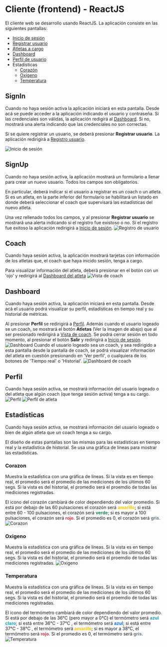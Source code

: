 # Cliente (frontend) - ReactJS
El cliente web se desarrollo usando ReactJS. La aplicación consiste en las siguientes pantallas:

- [Inicio de sesión](#SignIn)
- [Registrar usuario](#SignUp)
- [Atletas a cargo](#Coach)
- [Dashboard](#Dashboard)
- [Perfil de usuario](#Perfil)
- Estadísticas
    - [Corazón](#Corazon)
    - [Oxígeno](#Oxigeno)
    - [Temperatura](#Temperatura)
## SignIn
Cuando no haya sesión activa la aplicación iniciará en esta pantalla. Desde acá se puede acceder a la aplicación indicando el usuario y contraseña. Si las credenciales son válidas, la aplicación redigirá al [Dashboard](#Dashboard). Si no, mostrará una alerta indicando que las credenciales no son correctas.

Si se quiere registrar un usuario, se deberá presionar <b>Registrar usuario</b>. La aplicación redirigirá a [Registro usuario](#SignUp).

![Inicio de sesión](img/signin.png?raw=true "")
## SignUp
Cuando no haya sesión activa, la aplicación mostrará un formulario a llenar para crear un nuevo usuario. Todos los campos son obligatorios.

En particular, deberá indicar si el usuario a registrar es un coach o un atleta. Si es un atleta, en la parte inferior del formulario se habilitará un listado en donde deberá seleccionar el coach que supervisará las estadísticas del nuevo atleta.

Una vez rellenado todos los campos, y al presionar <b>Registrar usuario</b> se mostrará una alerta indicando si el registro fue existoso o no. Si el registro fue exitoso la aplicación redirigirá a [Inicio de sesión](#SignIn).
![Registro de usuario](img/signup.png?raw=true "")
## Coach
Cuando haya sesión activa, la aplicación mostrará tarjetas con información de los atletas que, el coach que haya inicido sesión, tenga a cargo. 

Para visualizar información del atleta, deberá presionar en el botón con un 'ojo' y redirigirá al [Dashboard del atleta](##Dashboard)
![Vista de coach](img/coach.png?raw=true "")
## Dashboard
Cuando haya sesión activa, la aplicación iniciará en esta pantalla. Desde acá el usuario podrá visualizar su perfil, estadísticas en tiempo real y su historial de métricas.

Al presionar <b>Perfil</b> se redirigirá a [Perfil](##Perfil). Además cuando el usuario logeado se un coach, se mostrará el botón <b>Atletas</b> (Ver la imagen de abajo) que al ser presionado redirigirá a [Vista de coach](##Coach). Se podrá cerrar sesión en todo momento, al presionar el botón <strong>Salir</strong> y redirigirá a [Inicio de sesión](##SingIn).
![Dashboard](img/dashboard.png?raw=true "")
Cuando el usuario logeado sea un coach, y sea redirigido a esta pantalla desde la pantalla de coach, se podrá visualizar información del atleta en cuestión presionando en 'Ver perfil', o cualquiera de los botones de 'Tiempo real' o 'Historial'.
![Dashboard de coach](img/dashboard-atleta.png?raw=true "")
## Perfil
Cuando haya sesión activa, se mostrará información del usuario logeado o del atleta que algún coach (que tenga sesión activa) tenga a su cargo.
![Perfil](img/perfil.png?raw=true "")
![Perfil de atleta](img/perfil-atleta.png?raw=true "")
## Estadísticas
Cuando haya sesión activa, se mostrará información del usuario logeado o bien de algún atleta que un coach tenga a su cargo.

El diseño de estas pantallas son las mismas para las estadísticas en tiempo real y la estadística de historial. Se usa una gráfica de líneas para mostrar las estadísticas.
### Corazon
Muestra la estadística con una gráfica de líneas. Si la vista es en tiempo real, el promedio será el promedio de las mediciones de los últimos 60 segs. Si la vista es del historial, el promedio será el proemdio de todas las mediciones registradas. 

El icono del corazón cambiará de color dependiendo del valor promedio. Si está por debajo de las 60 pulsaciones el corazón será <strong style="color: #ffc107">amarillo</strong>; si está entre 60 - 100 pulsaciones, el corazón será <strong style="color: #198754">verde</strong>; si es mayor a 100 pulsaciones, el corazón será <strong style="color: #dc3545">rojo</strong>. Si el promedio es 0, el corazón será <strong style="color: #6c757d ">gris</strong>.
![Corazon](img/corazon.png?raw=true "")
### Oxigeno
Muestra la estadística con una gráfica de líneas. Si la vista es en tiempo real, el promedio será el promedio de las mediciones de los últimos 60 segs. Si la vista es del historial, el promedio será el proemdio de todas las mediciones registradas. 
![Oxigeno](img/oxigeno.png?raw=true "")
### Temperatura
Muestra la estadística con una gráfica de líneas. Si la vista es en tiempo real, el promedio será el promedio de las mediciones de los últimos 60 segs. Si la vista es del historial, el promedio será el proemdio de todas las mediciones registradas. 

El icono del termómetro cambiará de color dependiendo del valor promedio. Si está por debajo de las 36°C (pero mayor a 0°C) el termómetro será <strong style="color: #17a2b8">azul claro</strong>; si está entre 36°C - 37°C , el termómetro será <strong style="color: #0d6efd">azul</strong>; si está entre 37°C - 38°C , el termómetro será <strong style="color: #ffc107">amarillo</strong>; si es mayor a 38°C, el termómetro será <strong style="color: #dc3545">rojo</strong>. Si el promedio es 0, el termómetro será <strong style="color: #6c757d ">gris</strong>.
![Temperatura](img/temperatura.png?raw=true "")
